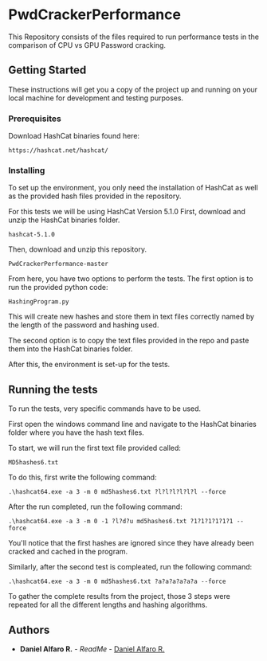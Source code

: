 # PwdCrackerPerformance

This Repository consists of the files required to run performance tests in the comparison of CPU vs GPU Password cracking.



## Getting Started

These instructions will get you a copy of the project up and running on your local machine for development and testing purposes.

### Prerequisites

Download HashCat binaries found here:

```
https://hashcat.net/hashcat/
```

### Installing

To set up the environment, you only need the installation of HashCat as well as the provided hash files provided in the repository.

For this tests we will be using HashCat Version 5.1.0
First, download and unzip the HashCat binaries folder.


```
hashcat-5.1.0
```

Then, download and unzip this repository.

```
PwdCrackerPerformance-master
```

From here, you have two options to perform the tests.
The first option is to run the provided python code:

```
HashingProgram.py
```
This will create new hashes and store them in text files correctly named by the length of the password and hashing used.

The second option is to copy the text files provided in the repo and paste them into the HashCat binaries folder.

After this, the environment is set-up for the tests.

## Running the tests

To run the tests, very specific commands have to be used.

First open the windows command line and navigate to the HashCat binaries folder where you have the hash text files.

To start, we will run the first text file provided called:

```
MD5hashes6.txt
```

To do this, first write the following command:

```
.\hashcat64.exe -a 3 -m 0 md5hashes6.txt ?l?l?l?l?l?l --force
```

After the run completed, run the following command:

```
.\hashcat64.exe -a 3 -m 0 -1 ?l?d?u md5hashes6.txt ?1?1?1?1?1?1 --force
```

You'll notice that the first hashes are ignored since they have already been cracked and cached in the program.

Similarly, after the second test is compleated, run the following command:

```
.\hashcat64.exe -a 3 -m 0 md5hashes6.txt ?a?a?a?a?a?a --force
```

To gather the complete results from the project, those 3 steps were repeated for all the different lengths and hashing algorithms. 




## Authors

* **Daniel Alfaro R.** - *ReadMe* - [Daniel Alfaro R.](https://github.com/danyalfaro)



